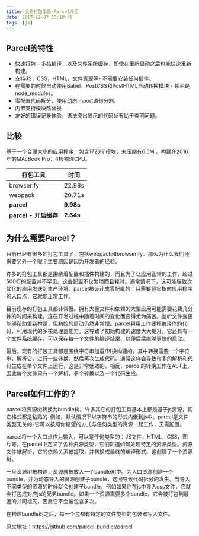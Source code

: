 ```yaml
---
title: 全新打包工具-Parcel介绍
date: 2017-12-07 15:10:45
tags: [js]
---
```


## Parcel的特性
* 快速打包 - 多核编译，以及文件系统缓存，即使在重新启动之后也能快速重新构建。
* 支持JS，CSS，HTML，文件资源等- 不需要安装任何插件。
* 在需要的时候自动使用Babel，PostCSS和PostHTML自动转换模块 - 甚至是node_modules。
* 零配置代码拆分，使用动态import语句分割。
* 内置支持模块热替换
* 友好的错误记录体验，语法突出显示的代码帧有助于查明问题。

## 比较

基于一个合理大小的应用程序，包含1726个模块，未压缩有6.5M 。构建在2016年的MAcBook Pro，4核物理CPU。

| 打包工具                 |  时间      |
| ----------------------- | --------- |
| browserify              | 22.98s    |
| webpack                 | 20.71s    |
| **parcel**              | **9.98s** |
| **parcel - 开启缓存** | **2.64s** |

## 为什么需要Parcel？
  
目前已经有很多的打包工具了，包括webpack和browserify。那么为什么我们还需要另外一个呢？主要原因是因为开发者的经验。

许多的打包工具都是围绕着配置和插件构建的，而且为了让应用正常的工作，超过500行的配置并不罕见。这些配置不仅繁琐而且耗时。通常情况下，这可能导致次优化的应用发送到生产环境。parcel被设计成零配置的：只需要将它指向应用程序的入口点，它就能正常工作。

目前现存的打包工具都非常慢。拥有大量文件和依赖的大型应用可能需要花费几分钟的时间来构建，这在开发过程中随着时间的变化而变得尤为痛苦。监听文件变更能够帮助重新构建，但初始的启动仍然非常慢。parcel利用工作线程编译你的代码，利用现代的多核处理器能力。这导致了初始构建的速度大大提升。它还具有一个文件系统缓存，可以保存每一个文件的编译结果，以便后续能够更快的启动。

最后，现有的打包工具都是围绕字符串加载/转换构建的，其中转换需要一个字符串，解析它，进行一些转换，然后再次生成代码。通常这样会导致许多的解析和代码生成在单个文件上运行，这是非常低效的。相反，parcel的转换工作在AST上，因此每个文件只有一个解析，多个转换以及一个代码生成。

## Parcel如何工作的？

parcel将资源树转换为bundle树。许多其它的打包工具基本上都是基于js资源，其它格式都是粘贴的-例如，默认情况下以字符串的形式内嵌到js中。parcel是文件类型无关的-它可以按照你期望的方式与任何类型的资源一起工作，无需配置。

parcel将一个入口点作为输入，可以是任何类型的：JS文件，HTML，CSS，图片等。在parcel中定义了各种资源类型，它们知道如何处理特定的资源类型。资源文件被解析，它的依赖关系被提取，并转换成最终的编译形式。这创建了一个资源树。

一旦资源树被构建，资源就被放入一个bundle树中。为入口资源创建一个bundle，并为动态导入的资源创建子bundle，这回导致代码拆分的发生。当导入不同类型的资源的时候就会创建子bundle，例如如果你在js中导入css文件，它就会打包成对应js的兄弟bundle。如果一个资源需要多个bundle，它会被打包到最近的共同祖先，因此它不会被包含多次。

在构建bundle树之后，每一个包都有特定的文件类型的包装器写入文件。

原文地址：https://github.com/parcel-bundler/parcel



